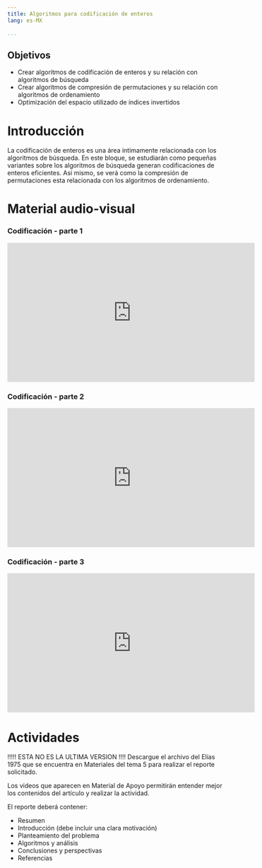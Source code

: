 ```yaml
---
title: Algoritmos para codificación de enteros
lang: es-MX

...
```



## Objetivos

- Crear algoritmos de codificación de enteros y su relación con algoritmos de búsqueda
- Crear algoritmos de compresión de permutaciones y su relación con algoritmos de ordenamiento
- Optimización del espacio utilizado de índices invertidos

# Introducción
La codificación de enteros es una área intimamente relacionada con los algoritmos de búsqueda. En este bloque, se estudiarán como pequeñas variantes sobre los algoritmos de búsqueda generan codificaciones de enteros eficientes. Así mismo, se verá como la compresión de permutaciones esta relacionada con los algoritmos de ordenamiento.
 
 
# Material audio-visual

### Codificación - parte 1

<iframe width="560" height="315" src="https://www.youtube.com/embed/FB2b3Vi7sgA" frameborder="0" allow="autoplay; encrypted-media" allowfullscreen=""></iframe>

### Codificación - parte 2
<iframe width="560" height="315" src="https://www.youtube.com/embed/-Qh3vJ9802I" frameborder="0" allow="autoplay; encrypted-media" allowfullscreen=""></iframe>

### Codificación - parte 3
<iframe width="560" height="315" src="https://www.youtube.com/embed/EyTr06FrrPc" frameborder="0" allow="autoplay; encrypted-media" allowfullscreen=""></iframe>
        
 
# Actividades
!!!!! ESTA NO ES LA ULTIMA VERSION !!!!
Descargue el archivo del Elías 1975 que se encuentra en Materiales del tema 5 para realizar el reporte solicitado.

Los videos que aparecen en Material de Apoyo permitirán entender mejor los contenidos del artículo y realizar la actividad.

El reporte deberá contener:

- Resumen
- Introducción (debe incluir una clara motivación)
- Planteamiento del problema
- Algoritmos y análisis
- Conclusiones y perspectivas
- Referencias